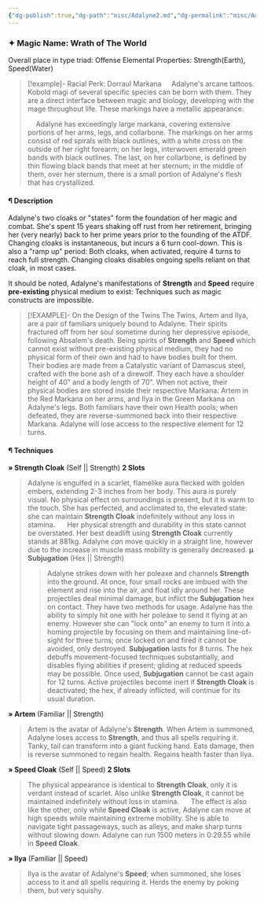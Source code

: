```yaml
---
{"dg-publish":true,"dg-path":"misc/Adalyne2.md","dg-permalink":"misc/Adalyne2","permalink":"/misc/Adalyne2/","hide":true}
---
```


### ✦ Magic Name: Wrath of The World
Overall place in type triad: Offense 
Elemental Properties: Strength(Earth), Speed(Water)
> [!example]- Racial Perk: Dorraul Markana
>$\quad$Adalyne's arcane tattoos. Kobold magi of several specific species can be born with them. They are a direct interface between magic and biology, developing with the mage throughout life. These markings have a metallic appearance.
>
>$\quad$Adalyne has exceedingly large markana, covering extensive portions of her arms, legs, and collarbone. The markings on her arms consist of red spirals with black outlines, with a white cross on the outside of her right forearm; on her legs, interwoven emerald green bands with black outlines. The last, on her collarbone, is defined by thin flowing black bands that meet at her sternum; in the middle of them, over her sternum, there is a small portion of Adalyne's flesh that has crystallized.
#### ¶ Description
Adalyne's two cloaks or "states" form the foundation of her magic and combat. She's spent 15 years shaking off rust from her retirement, bringing her (very nearly) back to her prime years prior to the founding of the ATDF. 
Changing cloaks is instantaneous, but incurs a 6 turn cool-down. This is also a "ramp up" period: Both cloaks, when activated, require 4 turns to reach full strength. 
Changing cloaks disables ongoing spells reliant on that cloak, in most cases.

It should be noted, Adalyne's manifestations of **Strength** and **Speed** require **pre-existing** physical medium to exist: Techniques such as magic constructs are impossible.

> [!EXAMPLE]- On the Design of the Twins
> The Twins, Artem and Ilya, are a pair of familiars uniquely bound to Adalyne. Their spirits fractured off from her soul sometime during her depressive episode, following Absalem's death. Being spirits of **Strength** and **Speed** which cannot exist without pre-existing physical medium, they had no physical form of their own and had to have bodies built for them.
> Their bodies are made from a Catalystic variant of Damascus steel, crafted with the bone ash of a direwolf. They each have a shoulder height of 40" and a body length of 70".
> When not active, their physical bodies are stored inside their respective Markana: Artem in the Red Markana on her arms, and Ilya in the Green Markana on Adalyne's legs.
> Both familiars have their own Health pools; when defeated, they are reverse-summoned back into their respective Markana. Adalyne will lose access to the respective element for 12 turns.

#### ¶ Techniques
**» Strength Cloak** (Self || Strength) **2 Slots**
> Adalyne is engulfed in a scarlet, flamelike aura flecked with golden embers, extending 2-3 inches from her body. This aura is purely visual. No physical effect on surroundings is present, but it is warm to the touch. 
> She has perfected, and acclimated to, the elevated state: she can maintain **Strength Cloak** indefinitely without any loss in stamina.
> $\quad$
> Her physical strength and durability in this state cannot be overstated. Her best deadlift using **Strength Cloak** currently stands at 881kg. Adalyne *can* move quickly in a straight line, however due to the increase in muscle mass mobility is generally decreased.
> **µ Subjugation** (Hex || Strength)
>> Adalyne strikes down with her poleaxe and channels **Strength** into the ground. At once, four small rocks are imbued with the element and rise into the air, and float idly around her. These projectiles deal minimal damage, but inflict the **Subjugation** hex on contact. They have two methods for usage.
>> Adalyne has the ability to simply hit one with her poleaxe to send it flying at an enemy. However she can "lock onto" an enemy to turn it into a homing projectile by focusing on them and maintaining line-of-sight for three turns; once locked on and fired it cannot be avoided, only destroyed.
>> **Subjugation** lasts for 8 turns. The hex debuffs movement-focused techniques substantially, and disables flying abilities if present; gliding at reduced speeds may be possible. Once used, **Subjugation** cannot be cast again for 12 turns. 
>> Active projectiles become inert if **Strength Cloak** is deactivated; the hex, if already inflicted, will continue for its usual duration.

**» Artem** (Familiar || Strength) 
> Artem is the avatar of Adalyne's **Strength**. When Artem is summoned, Adalyne loses access to **Strength**, and thus all spells requiring it. Tanky, tail can transform into a giant fucking hand. Eats damage, then is reverse summoned to regain health. Regains health faster than Ilya.

**» Speed Cloak** (Self || Speed) **2 Slots**
> The physical appearance is identical to **Strength Cloak**, only it is verdant instead of scarlet. Also unlike **Strength Cloak**, it cannot be maintained indefinitely without loss in stamina.
> $\quad$
> The effect is also like the other, only while **Speed Cloak** is active, Adalyne can move at high speeds while maintaining extreme mobility. She is able to navigate tight passageways, such as alleys, and make sharp turns without slowing down. Adalyne can run 1500 meters in 0:29.55 while in **Speed Cloak**.

**» Ilya** (Familiar || Speed)
> Ilya is the avatar of Adalyne's **Speed**; when summoned, she loses access to it and all spells requiring it. Herds the enemy by poking them, but very squishy. 